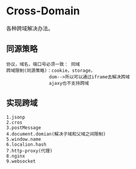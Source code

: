 # Cross-Domain
各种跨域解决办法。

## 同源策略
    协议，域名，端口号必须一致： 同域
    跨域限制(同源策略)：cookie，storage，
                    dom-->所以可以通过iframe去解决跨域
                    ajaxy也不支持跨域

## 实现跨域
    1.jsonp
    2.cros
    3.postMessage
    4.document.domian(解决子域和父域之间限制)
    5.window.name
    6.localion.hash
    7.http-proxy(代理)
    8.nginx
    9.websocket 
